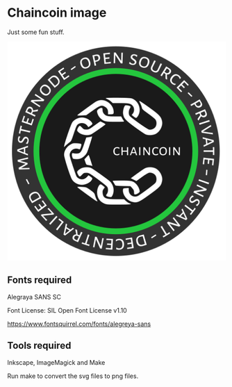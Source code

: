 # Chaincoin image

Just some fun stuff.

![256x256](https://github.com/d4ndo/chaincoinimg/blob/master/chaincoinimg.png "256x256")

## Fonts required
 
Alegraya SANS SC
 
Font License: SIL Open Font License v1.10
 
https://www.fontsquirrel.com/fonts/alegreya-sans

## Tools required

 Inkscape, ImageMagick and Make
 
 Run make to convert the svg files to png files.

